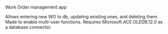 Work Order management app


Allows entering new WO to db, updating existing ones, and deleting them. Made to enable multi-user functions. Requires Microsoft.ACE.OLEDB.12.0 as a database connector.
